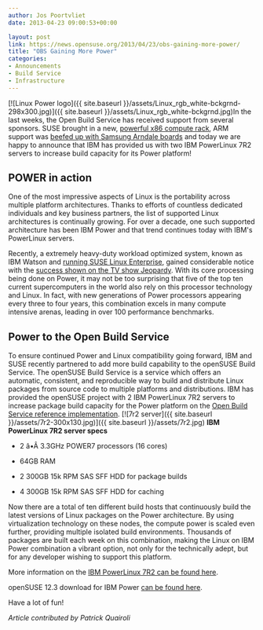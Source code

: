```yaml
---
author: Jos Poortvliet
date: 2013-04-23 09:00:53+00:00

layout: post
link: https://news.opensuse.org/2013/04/23/obs-gaining-more-power/
title: "OBS Gaining More Power"
categories:
- Announcements
- Build Service
- Infrastructure
---
```

[![Linux Power logo]({{ site.baseurl }}/assets/Linux_rgb_white-bckgrnd-298x300.jpg)]({{ site.baseurl }}/assets/Linux_rgb_white-bckgrnd.jpg)In the last weeks, the Open Build Service has received support from several sponsors. SUSE brought in a new, [powerful x86 compute rack](https://news.opensuse.org/2013/04/08/a-gust-of-fresh-build-power-suse-sponsors-new-hardware-for-the-open-build-service/), ARM support was [beefed up with Samsung Arndale boards](https://news.opensuse.org/2013/04/15/about-armv7-progress-and-arming-for-aarch64-and/) and today we are happy to announce that IBM has provided us with two IBM PowerLinux 7R2 servers to increase build capacity for its Power platform!<!-- more -->


## POWER in action


One of the most impressive aspects of Linux is the portability across multiple platform architectures. Thanks to efforts of countless dedicated individuals and key business partners, the list of supported Linux architectures is continually growing. For over a decade, one such supported architecture has been IBM Power and that trend continues today with IBM's PowerLinux servers.

Recently, a extremely heavy-duty workload optimized system, known as IBM Watson and [running SUSE Linux Enterprise](https://www.suse.com/promo/ibm-watson.html), gained considerable notice with the [success shown on the TV show Jeopardy](http://www.youtube.com/watch?v=WFR3lOm_xhE). With its core processing being done on Power, it may not be too surprising that five of the top ten current supercomputers in the world also rely on this processor technology and Linux. In fact, with new generations of Power processors appearing every three to four years, this combination excels in many compute intensive arenas, leading in over 100 performance benchmarks.


## Power to the Open Build Service


To ensure continued Power and Linux compatibility going forward, IBM and SUSE recently partnered to add more build capability to the openSUSE Build Service. The openSUSE Build Service is a service which offers an automatic, consistent, and reproducible way to build and distribute Linux packages from source code to multiple platforms and distributions. IBM has provided the openSUSE project with 2 IBM PowerLinux 7R2 servers to increase package build capacity for the Power platform on the [Open Build Service reference implementation](http://build.opensuse.org).
[![7r2 server]({{ site.baseurl }}/assets/7r2-300x130.jpg)]({{ site.baseurl }}/assets/7r2.jpg)
**IBM PowerLinux 7R2 server specs**



	
  * 2 â•Â 3.3GHz POWER7 processors (16 cores)

	
  * 64GB RAM

	
  * 2 300GB 15k RPM SAS SFF HDD for package builds

	
  * 4 300GB 15k RPM SAS SFF HDD for caching


Now there are a total of ten different build hosts that continuously build the latest versions of Linux packages on the Power architecture. By using virtualization technology on these nodes, the compute power is scaled even further, providing multiple isolated build environments. Thousands of packages are built each week on this combination, making the Linux on IBM Power combination a vibrant option, not only for the technically adept, but for any developer wishing to support this platform.

More information on the [IBM PowerLinux 7R2 can be found here](http://www-03.ibm.com/systems/power/software/linux/powerlinux/7r2/index.html).

openSUSE 12.3 download for IBM Power [can be found here](http://download.opensuse.org/ports/ppc/distribution/12.3/iso/).

Have a lot of fun!

_Article contributed by Patrick Quairoli_		
